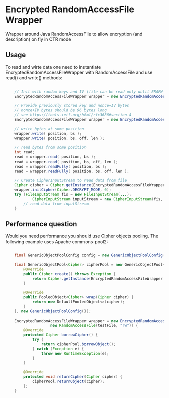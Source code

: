 # Encrypted RandomAccessFile Wrapper
Wrapper around Java RandomAccessFile to allow encryption (and description) on fly in CTR mode

## Usage

To read and wirte data one need to instantiate EncryptedRandomAccessFileWrapper with RandomAccessFile and use read() and write() methods:

```java

	// Init with random keys and IV (file can be read only until ERAFW is available)
	EncryptedRandomAccessFileWrapper wrapper = new EncryptedRandomAccessFileWrapper( randomAccessFile );
	
	// Provide previously stored key and nonce+IV bytes
	// nonce+IV bytes should be 96 bytes long
	// see https://tools.ietf.org/html/rfc3686#section-4
	EncryptedRandomAccessFileWrapper wrapper = new EncryptedRandomAccessFileWrapper( randomAccessFile , key, nonceAndIvBytes);
	
	// write bytes at some position
	wrapper.write( position, bs );
	wrapper.write( position, bs, off, len );
	
	// read bytes from some position
	int read;
	read = wrapper.read( position, bs );
	read = wrapper.read( position, bs, off, len );
	read = wrapper.readFully( position, bs );
	read = wrapper.readFully( position, bs, off, len );
	
	// Create CipherInputStream to read data from file
	Cipher cipher = Cipher.getInstance(EncryptedRandomAccessFileWrapper.TRANSFORMATION);
	wrapper.initCipher(Cipher.DECRYPT_MODE, 0);
	try (FileInputStream fis = new FileInputStream(...);
	        CipherInputStream inputStream = new CipherInputStream(fis, cipher) ) {
	    // read data from inputStream
	}

```

## Performance question

Would you need performance you should use Cipher objects pooling. The following example uses Apache commons-pool2:

```java

	final GenericObjectPoolConfig config = new GenericObjectPoolConfig();
	
	final GenericObjectPool<Cipher> cipherPool = new GenericObjectPool<>(new BasePooledObjectFactory<Cipher>() {
		@Override
		public Cipher create() throws Exception {
			return Cipher.getInstance(EncryptedRandomAccessFileWrapper.TRANSFORMATION);
		}
	
		@Override
		public PooledObject<Cipher> wrap(Cipher cipher) {
			return new DefaultPooledObject<>(cipher);
		}
	}, new GenericObjectPoolConfig());
	
	EncryptedRandomAccessFileWrapper wrapper = new EncryptedRandomAccessFileWrapper(
					new RandomAccessFile(testFile, "rw")) {
		@Override
		protected Cipher borrowCipher() {
			try {
				return cipherPool.borrowObject();
			} catch (Exception e) {
				throw new RuntimeException(e);
			}
		}
	
		@Override
		protected void returnCipher(Cipher cipher) {
			cipherPool.returnObject(cipher);
		};
	}

```